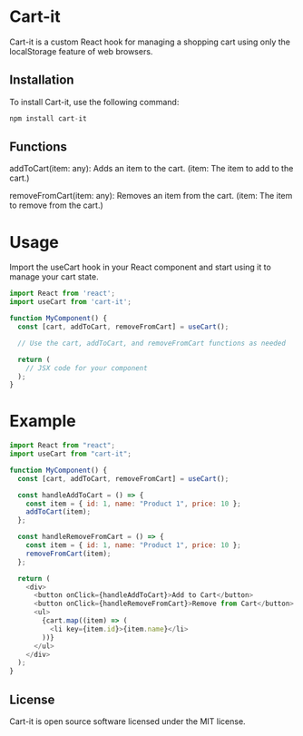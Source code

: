 # Cart-it

Cart-it is a custom React hook for managing a shopping cart using only the localStorage feature of web browsers.

## Installation

To install Cart-it, use the following command:

```javascript
npm install cart-it

```

## Functions

addToCart(item: any):
Adds an item to the cart.
(item: The item to add to the cart.)

removeFromCart(item: any):
Removes an item from the cart.
(item: The item to remove from the cart.)

# Usage

Import the useCart hook in your React component and start using it to manage your cart state.

```javascript
import React from 'react';
import useCart from 'cart-it';

function MyComponent() {
  const [cart, addToCart, removeFromCart] = useCart();

  // Use the cart, addToCart, and removeFromCart functions as needed

  return (
    // JSX code for your component
  );
}

```

# Example

```javascript
import React from "react";
import useCart from "cart-it";

function MyComponent() {
  const [cart, addToCart, removeFromCart] = useCart();

  const handleAddToCart = () => {
    const item = { id: 1, name: "Product 1", price: 10 };
    addToCart(item);
  };

  const handleRemoveFromCart = () => {
    const item = { id: 1, name: "Product 1", price: 10 };
    removeFromCart(item);
  };

  return (
    <div>
      <button onClick={handleAddToCart}>Add to Cart</button>
      <button onClick={handleRemoveFromCart}>Remove from Cart</button>
      <ul>
        {cart.map((item) => (
          <li key={item.id}>{item.name}</li>
        ))}
      </ul>
    </div>
  );
}
```

## License

Cart-it is open source software licensed under the MIT license.
